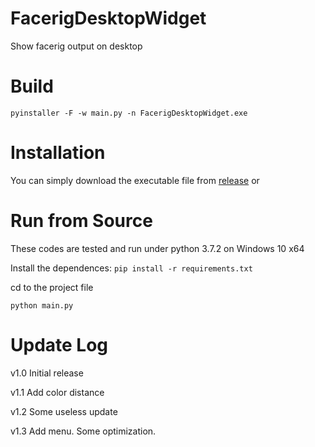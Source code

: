 # FacerigDesktopWidget
Show facerig output on desktop
# Build
`pyinstaller -F -w main.py -n FacerigDesktopWidget.exe`
# Installation
You can simply download the executable file from [release](https://github.com/kuloPo-com/FacerigDesktopWidget/releases) or
# Run from Source
These codes are tested and run under python 3.7.2 on Windows 10 x64

Install the dependences: `pip install -r requirements.txt`

cd to the project file

`python main.py`

# Update Log
v1.0 Initial release

v1.1 Add color distance

v1.2 Some useless update

v1.3 Add menu. Some optimization.
